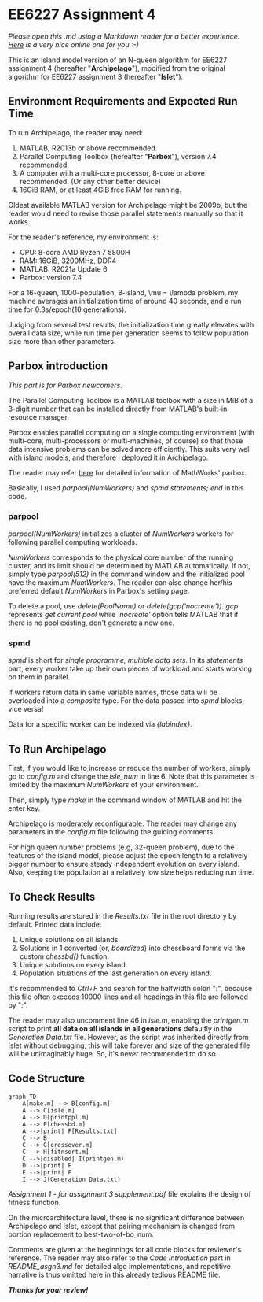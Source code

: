 # EE6227 Assignment 4 

*Please open this .md using a Markdown reader for a better experience. [Here](https://stackedit.io/app#) is a very nice online one for you :-)*

This is an island model version of an N-queen algorithm for EE6227 assignment 4 (hereafter "**Archipelago**"), modified from the original algorithm for EE6227 assignment 3 (hereafter "**Islet**"). 

## Environment Requirements and Expected Run Time 

To run Archipelago, the reader may need: 

1. MATLAB, R2013b or above recommended. 
2. Parallel Computing Toolbox (hereafter "**Parbox**"), version 7.4 recommended. 
3. A computer with a multi-core processor, 8-core or above recommended. (Or any other better device) 
4. 16GiB RAM, or at least 4GiB free RAM for running. 

Oldest available MATLAB version for Archipelago might be 2009b, but the reader would need to revise those parallel statements manually so that it works. 

For the reader's reference, my environment is: 

- CPU: 8-core AMD Ryzen 7 5800H 
- RAM: 16GiB, 3200MHz, DDR4 
- MATLAB: R2021a Update 6 
- Parbox: version 7.4 

For a 16-queen, 1000-population, 8-island, \mu = \lambda problem, my machine averages an initialization time of around 40 seconds, and a run time for 0.3s/epoch(10 generations).

Judging from several test results, the initialization time greatly elevates with overall data size, while run time per generation seems to follow population size more than other parameters. 

## Parbox introduction 

*This part is for Parbox newcomers.*

The Parallel Computing Toolbox is a MATLAB toolbox with a size in MiB of a 3-digit number that can be installed directly from MATLAB's built-in resource manager. 

Parbox enables parallel computing on a single computing environment (with multi-core, multi-processors or multi-machines, of course) so that those data intensive problems can be solved more efficiently. This suits very well with island models, and therefore I deployed it in Archipelago. 

The reader may refer [here](https://www.mathworks.com/help/releases/R2021a/parallel-computing/index.html) for detailed information of MathWorks' parbox. 

Basically, I used *parpool(NumWorkers)* and *spmd statements; end* in this code. 

### parpool 

*parpool(NumWorkers)* initializes a cluster of *NumWorkers* workers for following parallel computing workloads. 

*NumWorkers* corresponds to the physical core number of the running cluster, and its limit should be determined by MATLAB automatically. If not, simply type *parpool(512)* in the command window and the initialized pool have the maximum *NumWorkers*. The reader can also change her/his preferred default *NumWorkers* in Parbox's setting page. 

To delete a pool, use *delete(PoolName)* or *delete(gcp('nocreate'))*. *gcp* represents *get current pool* while *'nocreate'* option tells MATLAB that if there is no pool existing, don't generate a new one. 

### spmd 

*spmd* is short for *single programme, multiple data sets*. In its *statements* part, every worker take up their own pieces of workload and starts working on them in parallel. 

If workers return data in same variable names, those data will be overloaded into a *composite* type. For the data passed into *spmd* blocks, vice versa! 

Data for a specific worker can be indexed via *{labindex}*. 

## To Run Archipelago 

First, if you would like to increase or reduce the number of workers, simply go to *config.m* and change the *isle_num* in line 6. Note that this parameter is limited by the maximum *NumWorkers* of your environment. 

Then, simply type *make* in the command window of MATLAB and hit the enter key. 

Archipelago is moderately reconfigurable. The reader may change any parameters in the *config.m* file following the guiding comments. 

For high queen number problems (e.g, 32-queen problem), due to the features of the island model, please adjust the epoch length to a relatively bigger number to ensure steady independent evolution on every island. Also, keeping the population at a relatively low size helps reducing run time. 

## To Check Results 

Running results are stored in the *Results.txt* file in the root directory by default. Printed data include: 

1. Unique solutions on all islands. 
2. Solutions in 1 converted (or, *boardized*) into chessboard forms via the custom *chessbd()* function. 
3. Unique solutions on every island. 
4. Population situations of the last generation on every island. 

It's recommended to *Ctrl+F* and search for the halfwidth colon "*:*", because this file often exceeds 10000 lines and all headings in this file are followed by "*:*". 

The reader may also uncomment line 46 in *isle.m*, enabling the *printgen.m* script to print **all data on all islands in all generations** defaultly in the *Generation Data.txt* file. However, as the script was inherited directly from Islet without debugging, this will take forever and size of the generated file will be unimaginably huge. So, it's never recommended to do so. 

## Code Structure 

```mermaid 
graph TD
    A[make.m] --> B[config.m] 
    A --> C[isle.m] 
    A --> D[printppl.m] 
    A --> E[chessbd.m] 
    A -->|print| F[Results.txt] 
    C --> B 
    C --> G[crossover.m] 
    C --> H[fitnsort.m] 
    C -->|disabled| I(printgen.m) 
    D -->|print| F
    E -->|print| F
    I --> J(Generation Data.txt) 
```

*Assignment 1 - for assignment 3 supplement.pdf* file explains the design of fitness function. 

On the microarchitecture level, there is no significant difference between Archipelago and Islet, except that pairing mechanism is changed from portion replacement to best-two-of-bo_num. 

Comments are given at the beginnings for all code blocks for reviewer's reference. The reader may also refer to the *Code Introduction* part in *README_asgn3.md* for detailed algo implementations, and repetitive narrative is thus omitted here in this already tedious README file. 

***Thanks for your review!***